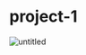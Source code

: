 # project-1

![untitled](https://user-images.githubusercontent.com/61131314/185153053-88861668-9e50-4a9c-9ba9-bfe30d2fbab6.gif)
